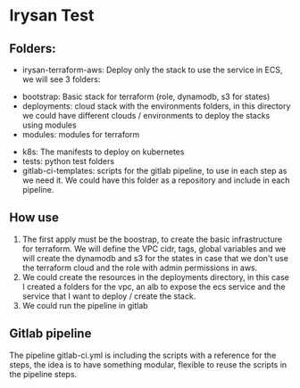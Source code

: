# Irysan Test

## Folders:
- irysan-terraform-aws: Deploy only the stack to use the service in ECS, we will see 3 folders:
* bootstrap: Basic stack for terraform (role, dynamodb, s3 for states)
* deployments: cloud stack with the environments folders, in this directory we could have different clouds / environments to deploy the stacks using modules
* modules: modules for terraform

- k8s: The manifests to deploy on kubernetes
- tests: python test folders
- gitlab-ci-templates: scripts for the gitlab pipeline, to use in each step as we need it. We could have this folder as a repository and include in each pipeline.

## How use
1. The first apply must be the boostrap, to create the basic infrastructure for terraform. We will define the VPC cidr, tags, global variables and we will create the dynamodb and s3 for the states in case that we don't use the terraform cloud and the role with admin permissions in aws.
2. We could create the resources in the deployments directory, in this case I created a folders for the vpc, an alb to expose the ecs service and the service that I want to deploy / create the stack.
3. We could run the pipeline in gitlab


## Gitlab pipeline
The pipeline gitlab-ci.yml is including the scripts with a reference for the steps, the idea is to have something modular, flexible to reuse the scripts in the pipeline steps.

